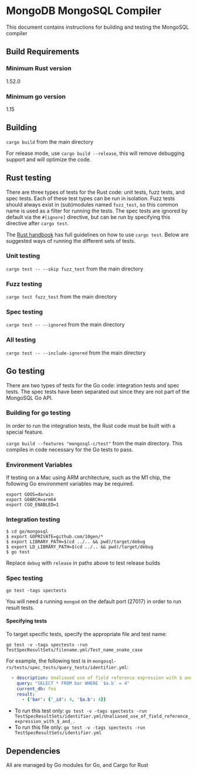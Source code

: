 # MongoDB MongoSQL Compiler

This document contains instructions for building and testing the MongoSQL compiler

## Build Requirements

### Minimum Rust version
1.52.0

### Minimum go version
1.15

## Building

`cargo build` from the main directory

For release mode, use `cargo build --release`, this will remove debugging support and will optimize
the code.

## Rust testing

There are three types of tests for the Rust code: unit tests, fuzz tests, and spec tests. Each of
these test types can be run in isolation. Fuzz tests should always exist in (sub)modules named
`fuzz_test`, so this common name is used as a filter for running the tests. The spec tests are
ignored by default via the `#[ignore]` directive, but can be run by specifying this directive
after `cargo test`.

The [Rust handbook](https://doc.rust-lang.org/cargo/commands/cargo-test.html) has full guidelines
on how to use `cargo test`. Below are suggested ways of running the different sets of tests.

### Unit testing

`cargo test -- --skip fuzz_test` from the main directory

### Fuzz testing

`cargo test fuzz_test` from the main directory

### Spec testing

`cargo test -- --ignored` from the main directory

### All testing

`cargo test -- --include-ignored` from the main directory

## Go testing

There are two types of tests for the Go code: integration tests and spec tests.
The spec tests have been separated out since they are not part of the MongoSQL Go
API.

### Building for go testing

In order to run the integration tests, the Rust code must be built with a
special feature.

`cargo build --features "mongosql-c/test"` from the main directory. This compiles
in code necessary for the Go tests to pass.

### Environment Variables
If testing on a Mac using ARM architecture, such as the M1 chip, the following Go environment variables may be required.
```
export GOOS=darwin
export GOARCH=arm64
export CGO_ENABLED=1
```

### Integration testing

```
$ cd go/mongosql
$ export GOPRIVATE=github.com/10gen/*
$ export LIBRARY_PATH=$(cd ../.. && pwd)/target/debug
$ export LD_LIBRARY_PATH=$(cd ../.. && pwd)/target/debug
$ go test
```

Replace `debug` with `release` in paths above to test release builds

### Spec testing

`go test -tags spectests`

You will need a running `mongod` on the default port (27017) in order
to run result tests.

#### Specifying tests

To target specific tests, specify the appropriate file and test name:

`go test -v -tags spectests -run TestSpecResultSets/filename.yml/Test_name_snake_case`

For example, the following test is in `mongosql-rs/tests/spec_tests/query_tests/identifier.yml`:

```yml
  - description: Unaliased use of field reference expression with $ and .
    query: "SELECT * FROM bar WHERE `$a.b` = 4"
    current_db: foo
    result:
      - {'bar': {'_id': 4, '$a.b': 4}}
```

* To run this test only: `go test -v -tags spectests -run TestSpecResultSets/identifier.yml/Unaliased_use_of_field_reference_expression_with_$_and_.`
* To run this file only: `go test -v -tags spectests -run TestSpecResultSets/identifier.yml`

## Dependencies

All are managed by Go modules for Go, and Cargo for Rust
